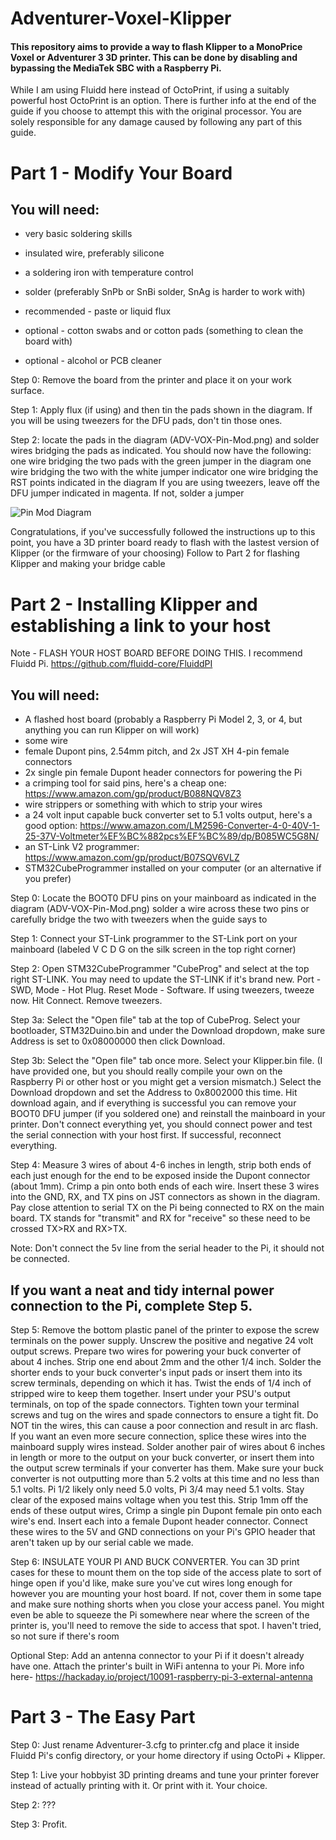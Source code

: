 # Adventurer-Voxel-Klipper
#### This repository aims to provide a way to flash Klipper to a MonoPrice Voxel or Adventurer 3 3D printer. This can be done by disabling and bypassing the MediaTek SBC with a Raspberry Pi.

While I am using Fluidd here instead of OctoPrint, if using a suitably powerful host OctoPrint is an option. There is further info at the end of the guide if you choose to attempt this with the original processor. You are solely responsible for any damage caused by following any part of this guide.

# Part 1 - Modify Your Board

## You will need:

+ very basic soldering skills
+ insulated wire, preferably silicone
+ a soldering iron with temperature control
+ solder (preferably SnPb or SnBi solder, SnAg is harder to work with)
+ recommended - paste or liquid flux

+ optional - cotton swabs and or cotton pads (something to clean the board with)
+ optional - alcohol or PCB cleaner

Step 0: Remove the board from the printer and place it on your work surface.

Step 1: Apply flux (if using) and then tin the pads shown in the diagram. If you will be using tweezers for the DFU pads, don't tin those ones.

Step 2: locate the pads in the diagram (ADV-VOX-Pin-Mod.png) and solder wires bridging the pads as indicated. You should now have the following:
one wire bridging the two pads with the green jumper in the diagram
one wire bridging the two with the white jumper indicator
one wire bridging the RST points indicated in the diagram
If you are using tweezers, leave off the DFU jumper indicated in magenta. If not, solder a jumper

![Pin Mod Diagram](https://github.com/VioSynthax/Adventurer-Voxel-Klipper/raw/main/ADV-VOX-Pin-Mod.png)

Congratulations, if you've successfully followed the instructions up to this point, you have a 3D printer board ready to flash with the lastest version of Klipper (or the firmware of your choosing) Follow to Part 2 for flashing Klipper and making your bridge cable

# Part 2 - Installing Klipper and establishing a link to your host
Note - FLASH YOUR HOST BOARD BEFORE DOING THIS. I recommend Fluidd Pi. https://github.com/fluidd-core/FluiddPI

## You will need: 

+ A flashed host board (probably a Raspberry Pi Model 2, 3, or 4, but anything you can run Klipper on will work)
+ some wire
+ female Dupont pins, 2.54mm pitch, and 2x JST XH 4-pin female connectors
+ 2x single pin female Dupont header connectors for powering the Pi
+ a crimping tool for said pins, here's a cheap one: https://www.amazon.com/gp/product/B088NQV8Z3
+ wire strippers or something with which to strip your wires
+ a 24 volt input capable buck converter set to 5.1 volts output, here's a good option: https://www.amazon.com/LM2596-Converter-4-0-40V-1-25-37V-Voltmeter%EF%BC%882pcs%EF%BC%89/dp/B085WC5G8N/
+ an ST-Link V2 programmer: https://www.amazon.com/gp/product/B07SQV6VLZ
+ STM32CubeProgrammer installed on your computer (or an alternative if you prefer)

Step 0: Locate the BOOT0 DFU pins on your mainboard as indicated in the diagram (ADV-VOX-Pin-Mod.png) solder a wire across these two pins or carefully bridge the two with tweezers when the guide says to

Step 1: Connect your ST-Link programmer to the ST-Link port on your mainboard (labeled V C D G on the silk screen in the top right corner)

Step 2: Open STM32CubeProgrammer "CubeProg" and select at the top right ST-LINK. You may need to update the ST-LINK if it's brand new. Port - SWD, Mode - Hot Plug. Reset Mode - Software. If using tweezers, tweeze now. Hit Connect. Remove tweezers.

Step 3a: Select the "Open file" tab at the top of CubeProg. Select your bootloader, STM32Duino.bin and under the Download dropdown, make sure Address is set to 0x08000000 then click Download.

Step 3b: Select the "Open file" tab once more. Select your Klipper.bin file. (I have provided one, but you should really compile your own on the Raspberry Pi or other host or you might get a version mismatch.) Select the Download dropdown and set the Address to 0x8002000 this time. Hit download again, and if everything is successful you can remove your BOOT0 DFU jumper (if you soldered one) and reinstall the mainboard in your printer. Don't connect everything yet, you should connect power and test the serial connection with your host first. If successful, reconnect everything.

Step 4: Measure 3 wires of about 4-6 inches in length, strip both ends of each just enough for the end to be exposed inside the Dupont connector (about 1mm). Crimp a pin onto both ends of each wire.
Insert these 3 wires into the GND, RX, and TX pins on JST connectors as shown in the diagram. Pay close attention to serial TX on the Pi being connected to RX on the main board. TX stands for "transmit" and RX for "receive" so these need to be crossed TX>RX and RX>TX.

Note: Don't connect the 5v line from the serial header to the Pi, it should not be connected.

## If you want a neat and tidy internal power connection to the Pi, complete Step 5.

Step 5: Remove the bottom plastic panel of the printer to expose the screw terminals on the power supply.
Unscrew the positive and negative 24 volt output screws.
Prepare two wires for powering your buck converter of about 4 inches. Strip one end about 2mm and the other 1/4 inch.
Solder the shorter ends to your buck converter's input pads or insert them into its screw terminals, depending on which it has.
Twist the ends of 1/4 inch of stripped wire to keep them together. Insert under your PSU's output terminals, on top of the spade connectors. Tighten town your terminal screws and tug on the wires and spade connectors to ensure a tight fit. Do NOT tin the wires, this can cause a poor connection and result in arc flash. If you want an even more secure connection, splice these wires into the mainboard supply wires instead.
Solder another pair of wires about 6 inches in length or more to the output on your buck converter, or insert them into the output screw terminals if your converter has them. Make sure your buck converter is not outputting more than 5.2 volts at this time and no less than 5.1 volts. Pi 1/2 likely only need 5.0 volts, Pi 3/4 may need 5.1 volts. Stay clear of the exposed mains voltage when you test this.
Strip 1mm off the ends of these output wires, Crimp a single pin Dupont female pin onto each wire's end. Insert each into a female Dupont header connector.
Connect these wires to the 5V and GND connections on your Pi's GPIO header that aren't taken up by our serial cable we made.

Step 6: INSULATE YOUR PI AND BUCK CONVERTER. You can 3D print cases for these to mount them on the top side of the access plate to sort of hinge open if you'd like, make sure you've cut wires long enough for however you are mounting your host board. If not, cover them in some tape and make sure nothing shorts when you close your access panel. You might even be able to squeeze the Pi somewhere near where the screen of the printer is, you'll need to remove the side to access that spot. I haven't tried, so not sure if there's room

Optional Step: Add an antenna connector to your Pi if it doesn't already have one. Attach the printer's built in WiFi antenna to your Pi.
More info here- https://hackaday.io/project/10091-raspberry-pi-3-external-antenna


# Part 3 - The Easy Part

Step 0: Just rename Adventurer-3.cfg to printer.cfg and place it inside Fluidd Pi's config directory, or your home directory if using OctoPi + Klipper.

Step 1: Live your hobbyist 3D printing dreams and tune your printer forever instead of actually printing with it. Or print with it. Your choice.

Step 2: ???

Step 3: Profit.
